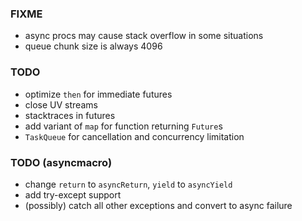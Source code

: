### FIXME
* async procs may cause stack overflow in some situations
* queue chunk size is always 4096

### TODO
* optimize `then` for immediate futures
* close UV streams
* stacktraces in futures
* add variant of `map` for function returning `Future`s
* `TaskQueue` for cancellation and concurrency limitation

### TODO (asyncmacro)
* change `return` to `asyncReturn`, `yield` to `asyncYield`
* add try-except support
* (possibly) catch all other exceptions and convert to async failure
